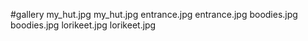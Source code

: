 #gallery
my_hut.jpg	my_hut.jpg
entrance.jpg	entrance.jpg
boodies.jpg	boodies.jpg
lorikeet.jpg	lorikeet.jpg
